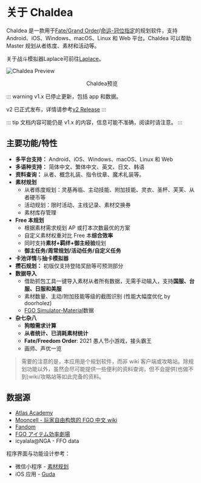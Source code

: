 # 关于 Chaldea

Chaldea 是一款用于[Fate/Grand Order](https://www.fate-go.jp)/[命运-冠位指定](https://game.bilibili.com/fgo/)的规划软件，支持 Android、iOS、Windows、macOS、Linux 和 Web 平台。Chaldea 可以帮助 Master 规划从者练度、素材和活动等。

关于战斗模拟器Laplace可前往[Laplace](/zh/laplace/)。

![Chaldea Preview](/images/zh/home_svt_preview.webp)

<figcaption style="text-align:center">Chaldea预览</figcaption>

::: warning
v1.x 已停止更新，包括 app 和数据。

v2 已正式发布，详情请参考[v2 Release](./v2_release.md)
:::

::: tip
文档内容可能仍是 v1.x 的内容，信息可能不准确，阅读时请注意。
:::

## 主要功能/特性

- **多平台支持：** Android、iOS、Windows、macOS、Linux 和 Web
- **多语种支持：** 简体中文、繁体中文、英文、日文、韩语
- **资料查询：** 从者、概念礼装、指令纹章、魔术礼装等。
- **素材规划**
  - 从者练度规划：灵基再临、主动技能、附加技能、灵衣、圣杯、芙芙、从者硬币等
  - 活动规划：限时活动、主线记录、素材交换券
  - 素材库存管理
- **Free 本规划**
  - 根据素材需求规划 AP 或打本次数最优的方案
  - 自定义素材权重对比 Free 本**综合效率**
  - 同时支持**素材+羁绊+御主经验**规划
  - **御主任务/周常规划/活动任务/自定义任务**
- **卡池详情**与**抽卡模拟器**
- **攒石规划：** 初版仅支持登陆奖励等可预测部分
- **数据导入**
  - 借助抓包工具一键导入素材从者所有数据，无需手动输入，支持**国服、台服、日服和美服**
  - 素材数量、主动/附加技能等级的截图识别 (性能大幅度优化 by doorholez)
  - [FGO Simulator-Material](http://fgosimulator.webcrow.jp/Material)数据
- **杂七杂八**
  - **狗粮需求计算**
  - **从者统计、已消耗素材统计**
  - **Fate/Freedom Order**: 2021 愚人节小游戏，接头霸王
  - 画师、声优一览

> 需要的注意的是，本应用是个规划软件，而非 wiki 客户端或攻略站。除规划功能以外，虽然会尽可能提供一些便利的资料查询，但不会提供(也做不到)wiki/攻略站等如此完备的资料。

## 数据源

- [Atlas Academy](https://atlasacademy.io/)
- [Mooncell - 玩家自由构筑的 FGO 中文 wiki](https://fgo.wiki)
- [Fandom](https://fategrandorder.fandom.com/wiki/Fate/Grand_Order_Wikia)
- [FGO アイテム効率劇場](https://sites.google.com/view/fgo-domus-aurea)
- icyalala@NGA - FFO data

程序界面与功能设计参考：

- 微信小程序 - [素材规划](https://github.com/lacus87/fgo)
- iOS 应用 - [Guda](https://apps.apple.com/sg/app/guda/id1229055088)

